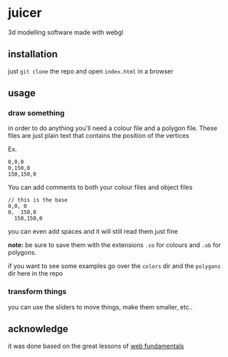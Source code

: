 # juicer

3d modelling software made with webgl

## installation

just `git clone` the repo and open `index.html` in a browser

## usage

### draw something

in order to do anything you'll need a colour file and a polygon file. These
files are just plain text that contains the position of the vertices

Ex.

```
0,0,0
0,150,0
150,150,0
```

You can add comments to both your colour files and object files
```
// this is the base
0,0, 0
0,  150,0
  150,150,0
```
you can even add spaces and it will still read them just fine

**note:** be sure to save them with the extensions `.co` for colours and `.ob`
for polygons.

if you want to see some examples go over the `colors` dir and the `polygons`
dir here in the repo

### transform things

you can use the  sliders to move things, make them smaller, etc..

## acknowledge

it was done based on the great lessons of [web
fundamentals](https://webglfundamentals.org/)
